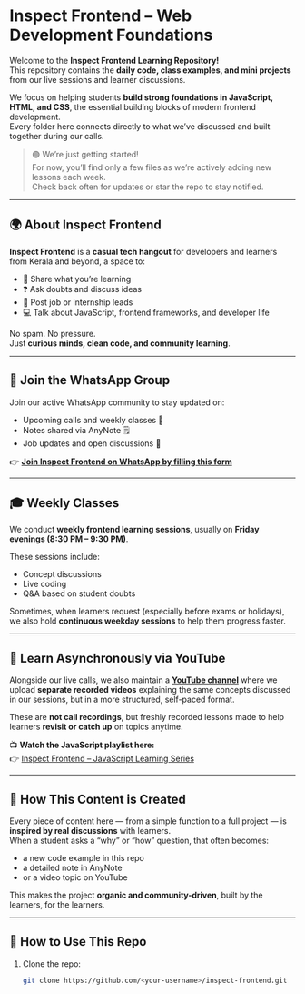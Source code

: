 # Inspect Frontend – Web Development Foundations

Welcome to the **Inspect Frontend Learning Repository!**  
This repository contains the **daily code, class examples, and mini projects** from our live sessions and learner discussions.

We focus on helping students **build strong foundations in JavaScript, HTML, and CSS**, the essential building blocks of modern frontend development.  
Every folder here connects directly to what we’ve discussed and built together during our calls.

> 🟢 We’re just getting started!  
> For now, you’ll find only a few files as we’re actively adding new lessons each week.  
> Check back often for updates or star the repo to stay notified.

---

## 🌍 About Inspect Frontend

**Inspect Frontend** is a **casual tech hangout** for developers and learners from Kerala and beyond, a space to:

- 💬 Share what you’re learning
- ❓ Ask doubts and discuss ideas
- 💼 Post job or internship leads
- 💻 Talk about JavaScript, frontend frameworks, and developer life

No spam. No pressure.  
Just **curious minds, clean code, and community learning**.

---

## 💬 Join the WhatsApp Group

Join our active WhatsApp community to stay updated on:

- Upcoming calls and weekly classes 📅
- Notes shared via AnyNote 🗒️
- Job updates and open discussions 💬

👉 **[Join Inspect Frontend on WhatsApp by filling this form](https://mazahir-haroon-frontend-engineer.neetoform.com/javascript_crash_course)**

---

## 🎓 Weekly Classes

We conduct **weekly frontend learning sessions**, usually on **Friday evenings (8:30 PM – 9:30 PM)**.

These sessions include:

- Concept discussions
- Live coding
- Q&A based on student doubts

Sometimes, when learners request (especially before exams or holidays), we also hold **continuous weekday sessions** to help them progress faster.

---

## 🎥 Learn Asynchronously via YouTube

Alongside our live calls, we also maintain a [**YouTube channel**](https://www.youtube.com/@mazahirharoon) where we upload **separate recorded videos** explaining the same concepts discussed in our sessions, but in a more structured, self-paced format.

These are **not call recordings**, but freshly recorded lessons made to help learners **revisit or catch up** on topics anytime.

📺 **Watch the JavaScript playlist here:**  
👉 [Inspect Frontend – JavaScript Learning Series](https://www.youtube.com/playlist?list=PLPFRrbkGSYzqoFJT-B3_RSMWxA5r0XBDk)

---

## 🧠 How This Content is Created

Every piece of content here — from a simple function to a full project — is **inspired by real discussions** with learners.  
When a student asks a “why” or “how” question, that often becomes:

- a new code example in this repo
- a detailed note in AnyNote
- or a video topic on YouTube

This makes the project **organic and community-driven**, built by the learners, for the learners.

---

## 🧩 How to Use This Repo

1. Clone the repo:
   ```bash
   git clone https://github.com/<your-username>/inspect-frontend.git
   ```
